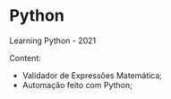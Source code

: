 # Python
Learning Python - 2021

Content: 
- Validador de Expressões Matemática;
- Automação feito com Python;

